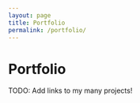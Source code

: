 ```yaml
---
layout: page
title: Portfolio
permalink: /portfolio/
---
```


# Portfolio

TODO: Add links to my many projects!
